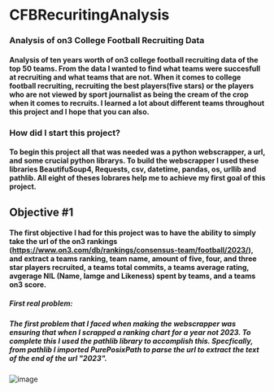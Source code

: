 # CFBRecuritingAnalysis

### Analysis of on3 College Football Recruiting Data
#### Analysis of ten years worth of on3 college football recruiting data of the top 50 teams. From the data I wanted to find what teams were succesfull at recruiting and what teams that are not. When it comes to college football recruiting, recruiting the best players(five stars) or the players who are not viewed by sport journalist as being the cream of the crop when it comes to recruits. I learned a lot about different teams throughout this project and I hope that you can also.

### How did I start this project?
#### To begin this project all that was needed was a python webscrapper, a url, and some crucial python librarys. To build the webscrapper I used these libraries BeautifuSoup4, Requests, csv, datetime, pandas, os, urllib and pathlib. All eight of theses lobrares help me to achieve my first goal of this project. 

## Objective #1
#### The first objective I had for this project was to have the ability to simply take the url of the on3 rankings (https://www.on3.com/db/rankings/consensus-team/football/2023/), and extract a teams ranking, team name, amount of five, four, and three star players recruited, a teams total commits, a teams average rating, avgerage NIL (Name, Iamge and Likeness) spent by teams, and a teams on3 score.

##### First real problem: 
##### The first problem that I faced when making the webscrapper was ensuring that when I scrapped a ranking chart for a year not 2023. To complete this I used the pathlib library to accomplish this. Specfically, from pathlib I imported PurePosixPath to parse the url to extract the text of the end of the url "2023".
![image](https://user-images.githubusercontent.com/47571584/183323271-c23ce898-9fc7-491f-8a51-9e67cd3a53b9.png)

